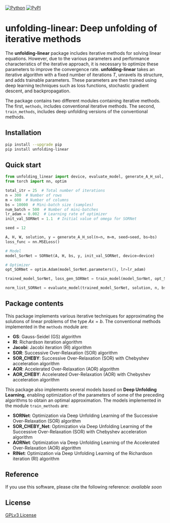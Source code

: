 [![Python](https://img.shields.io/pypi/pyversions/tensorflow.svg?style=plastic)](https://pypi.org/project/unfolding-linear/) [![PyPI](https://badge.fury.io/py/unfolding-linear.svg)](https://pypi.org/project/unfolding-linear/)

# unfolding-linear: Deep unfolding of iterative methods

The **unfolding-linear** package includes iterative methods for solving linear equations. However, due to the various parameters and performance characteristics of the iterative approach, it is necessary to optimize these parameters to improve the convergence rate. **unfolding-linear** takes an iterative algorithm with a fixed number of iterations $T$, unravels its structure, and adds trainable parameters. These parameters are then trained using deep learning techniques such as loss functions, stochastic gradient descent, and backpropagation.

The package contains two different modules containing iterative methods. The first, `methods`, includes conventional iterative methods. The second, `train_methods`, includes deep unfolding versions of the conventional methods.

## Installation

```bash
pip install --upgrade pip
pip install unfolding-linear
```

## Quick start

```python
from unfolding_linear import device, evaluate_model, generate_A_H_sol, SORNet, train_model
from torch import nn, optim

total_itr = 25  # Total number of iterations
n = 300  # Number of rows
m = 600  # Number of columns
bs = 10000  # Mini-batch size (samples)
num_batch = 500  # Number of mini-batches
lr_adam = 0.002  # Learning rate of optimizer
init_val_SORNet = 1.1  # Initial value of omega for SORNet

seed = 12

A, H, W, solution, y = generate_A_H_sol(n=n, m=m, seed=seed, bs=bs)
loss_func = nn.MSELoss()

# Model
model_SorNet = SORNet(A, H, bs, y, init_val_SORNet, device=device)

# Optimizer
opt_SORNet = optim.Adam(model_SorNet.parameters(), lr=lr_adam)

trained_model_SorNet, loss_gen_SORNet = train_model(model_SorNet, opt_SORNet, loss_func, solution, total_itr, num_batch)

norm_list_SORNet = evaluate_model(trained_model_SorNet, solution, n, bs, total_itr, device=device)
```

## Package contents

This package implements various iterative techniques for approximating the solutions of linear problems of the type $Ax = b$. The conventional methods implemented in the `methods` module are:

- **GS**: Gauss-Seidel (GS) algorithm
- **RI**: Richardson iteration algorithm
- **Jacobi**: Jacobi iteration (RI) algorithm
- **SOR**: Successive Over-Relaxation (SOR) algorithm
- **SOR_CHEBY**: Successive Over-Relaxation (SOR) with Chebyshev acceleration algorithm
- **AOR**: Accelerated Over-Relaxation (AOR) algorithm
- **AOR_CHEBY**: Accelerated Over-Relaxation (AOR) with Chebyshev acceleration algorithm

This package also implements several models based on **Deep Unfolding Learning**, enabling optimization of the parameters of some of the preceding algorithms to obtain an optimal approximation. The models implemented in the module `train_methods` are:

- **SORNet**: Optimization via Deep Unfolding Learning of the Successive Over-Relaxation (SOR) algorithm
- **SOR_CHEBY_Net**: Optimization via Deep Unfolding Learning of the Successive Over-Relaxation (SOR) with Chebyshev acceleration algorithm
- **AORNet**: Optimization via Deep Unfolding Learning of the Accelerated Over-Relaxation (AOR) algorithm
- **RINet**: Optimization via Deep Unfolding Learning of the Richardson iteration (RI) algorithm

## Reference

If you use this software, please cite the following reference: _available soon_

## License

[GPLv3 License](LICENSE)